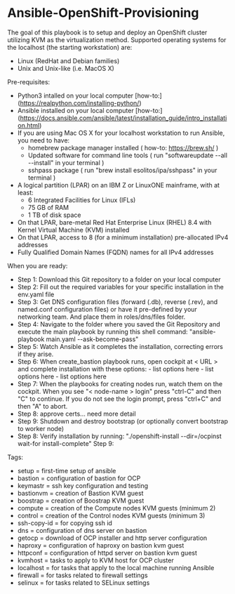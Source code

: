 # Ansible-OpenShift-Provisioning

The goal of this playbook is to setup and deploy an OpenShift cluster utilizing KVM as the virtualization method.
Supported operating systems for the localhost (the starting workstation) are: 
* Linux (RedHat and Debian families)
* Unix and Unix-like (i.e. MacOS X)

Pre-requisites:
* Python3 intalled on your local computer [how-to:] (https://realpython.com/installing-python/)
* Ansible installed on your local computer  [how-to:] (https://docs.ansible.com/ansible/latest/installation_guide/intro_installation.html)
* If you are using Mac OS X for your localhost workstation to run Ansible, you need to have: 
    * homebrew package manager installed ( how-to: https://brew.sh/ )
    * Updated software for command line tools ( run "softwareupdate --all --install" in your terminal )
    * sshpass package ( run "brew install esolitos/ipa/sshpass" in your terminal )
* A logical partition (LPAR) on an IBM Z or LinuxONE mainframe, with at least:
    * 6 Integrated Facilities for Linux (IFLs)
    * 75 GB of RAM
    * 1 TB of disk space
* On that LPAR, bare-metal Red Hat Enterprise Linux (RHEL) 8.4 with Kernel Virtual Machine (KVM) installed
* On that LPAR, access to 8 (for a minimum installation) pre-allocated IPv4 addresses
* Fully Qualified Domain Names (FQDN) names for all IPv4 addresses

When you are ready:
* Step 1: Download this Git repository to a folder on your local computer
* Step 2: Fill out the required variables for your specific installation in the env.yaml file
* Step 3: Get DNS configuration files (forward (.db), reverse (.rev), and named.conf configuration files) or have it pre-defined by your networking team. And place them in roles/dns/files folder.
* Step 4: Navigate to the folder where you saved the Git Repository and execute the main playbook by running this shell command:
        "ansible-playbook main.yaml --ask-become-pass"
* Step 5: Watch Ansible as it completes the installation, correcting errors if they arise.
* Step 6: When create_bastion playbook runs, open cockpit at < URL > and complete installation with these options:
        - list options here
        - list options here
        - list options here
* Step 7: When the playbooks for creating nodes run, watch them on the cockpit. When you see "< node-name > login" press "ctrl-C" and then "C" to continue. If you do not see the login prompt, press "ctrl+C" and then "A" to abort.
* Step 8: approve certs... need more detail
* Step 9: Shutdown and destroy bootstrap (or optionally convert bootstrap to worker node)
* Step 8: Verify installation by running:
        "./openshift-install --dir=/ocpinst wait-for install-complete"
Step 9: 

Tags:
* setup = first-time setup of ansible
* bastion = configuration of bastion for OCP
* keymastr = ssh key configuration and testing
* bastionvm = creation of Bastion KVM guest
* boostrap = creation of Boostrap KVM guest
* compute = creation of the Compute nodes KVM guests (minimum 2)
* control = creation of the Control nodes KVM guests (minimum 3)
* ssh-copy-id = for copying ssh id
* dns = configuration of dns server on bastion
* getocp = download of OCP installer and http server configuration
* haproxy = configuration of haproxy on bastion kvm guest
* httpconf = configuration of httpd server on bastion kvm guest
* kvmhost = tasks to apply to KVM host for OCP cluster
* localhost = for tasks that apply to the local machine running Ansible
* firewall = for tasks related to firewall settings
* selinux = for tasks related to SELinux settings
